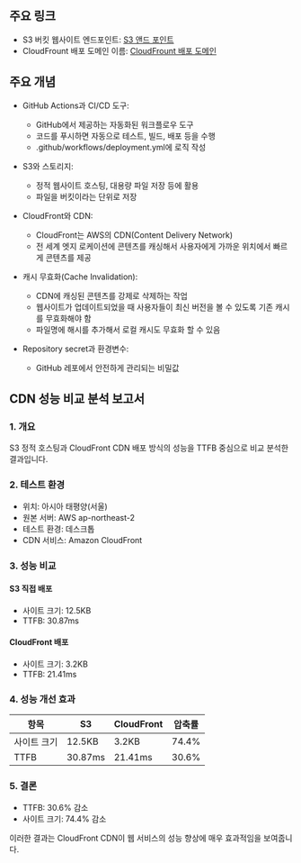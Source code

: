 ## 주요 링크

- S3 버킷 웹사이트 엔드포인트: [S3 앤드 포인트](http://frontend-4th-chapter-4-1.s3-website.ap-northeast-2.amazonaws.com)
- CloudFrount 배포 도메인 이름: [CloudFrount 배포 도메인](https://d2jowg7kbhchxv.cloudfront.net)

## 주요 개념

- GitHub Actions과 CI/CD 도구:

  - GitHub에서 제공하는 자동화된 워크플로우 도구
  - 코드를 푸시하면 자동으로 테스트, 빌드, 배포 등을 수행
  - .github/workflows/deployment.yml에 로직 작성

- S3와 스토리지:

  - 정적 웹사이트 호스팅, 대용량 파일 저장 등에 활용
  - 파일을 버킷이라는 단위로 저장

- CloudFront와 CDN:

  - CloudFront는 AWS의 CDN(Content Delivery Network)
  - 전 세계 엣지 로케이션에 콘텐츠를 캐싱해서 사용자에게 가까운 위치에서 빠르게 콘텐츠를 제공

- 캐시 무효화(Cache Invalidation):

  - CDN에 캐싱된 콘텐츠를 강제로 삭제하는 작업
  - 웹사이트가 업데이트되었을 때 사용자들이 최신 버전을 볼 수 있도록 기존 캐시를 무효화해야 함
  - 파일명에 해시를 추가해서 로컬 캐시도 무효화 할 수 있음

- Repository secret과 환경변수:
  - GitHub 레포에서 안전하게 관리되는 비밀값

## CDN 성능 비교 분석 보고서
### 1. 개요
S3 정적 호스팅과 CloudFront CDN 배포 방식의 성능을 TTFB 중심으로 비교 분석한 결과입니다.
### 2. 테스트 환경
- 위치: 아시아 태평양(서울)
- 원본 서버:  AWS ap-northeast-2
- 테스트 환경: 데스크톱
- CDN 서비스: Amazon CloudFront

### 3. 성능 비교
#### S3 직접 배포
- 사이트 크기: 12.5KB
- TTFB: 30.87ms

#### CloudFront 배포
- 사이트 크기: 3.2KB
- TTFB: 21.41ms

### 4. 성능 개선 효과
| 항목          | S3      | CloudFront | 압축률  |
|--------------|--------|------------|--------|
| 사이트 크기  | 12.5KB | 3.2KB      | 74.4% |
| TTFB        | 30.87ms | 21.41ms    | 30.6% |

    
### 5. 결론
- TTFB: 30.6% 감소
- 사이트 크기: 74.4% 감소

이러한 결과는 CloudFront CDN이 웹 서비스의 성능 향상에 매우 효과적임을 보여줍니다.
